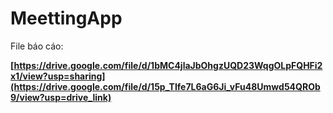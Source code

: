 # MeettingApp

File báo cáo:

**[https://drive.google.com/file/d/1bMC4jlaJbOhgzUQD23WqgOLpFQHFi2x1/view?usp=sharing](https://drive.google.com/file/d/15p_TIfe7L6aG6Ji_vFu48Umwd54QROb9/view?usp=drive_link)**

